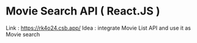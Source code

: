 # Movie Search API ( React.JS )
Link : https://rk4o24.csb.app/
Idea : integrate Movie List API and use it as Movie search
